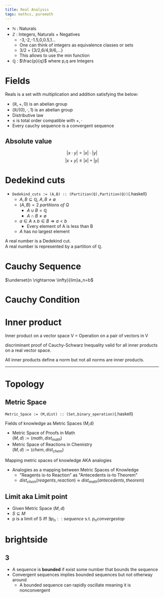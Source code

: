 ```yaml
---
title: Real Analysis
tags: mathcs, puremath
---
```


* $\mathbb{N}$ : Naturals
* $\mathbb{Z}$ : Integers, Naturals + Negatives 
  * -3,-2,-1.5,0,0.5,1...
  * One can think of integers as equivalence classes or sets
  * 3/2 = {3/2,6/4,9/6,...}
  * This allows to use the min function
* $\mathbb{Q}$ : $\frac{p}{q}$ where p,q are Integers

# Fields 

Reals is a set with multiplication and addition satisfying the below:

* $(\mathbb{R}, +, 0)$ is an abelian group
* $(\mathbb{R}/\{0\}, \cdot, 1)$ is an abelian group
* Distributive law
* $\leq$ is  total order compatible with $+, \cdot$
* Every cauchy sequence is a convergent sequence

## Absolute value

$$ \lvert x \cdot y \rvert = \lvert x \rvert \cdot \lvert y \rvert $$
$$ \lvert x + y \rvert \leq \lvert x \rvert + \lvert y \rvert $$


# Dedekind cuts

* `Dedekind_cuts := (A,B) :: (Partition(Q),Partition(Q))`{.haskell}
  * $A,B \subseteq \mathbb{Q},\ A,B \neq \emptyset$
  * $(A,B) = 2\ partitions\ of\ Q$ 
    * $A \cup B = \mathbb{Q}$
    * $A \cap B \neq \emptyset$
  * $a \in A \land b \in B \Rightarrow a \lt b$
    * Every element of A is less than B
  * $A$ has no largest element

A real number is a Dedekind cut.  
A real number is represented by a partition of $\mathbb{Q}$.


# Cauchy Sequence

$\underset{n \rightarrow \infty}{lim}a_n=b$


# Cauchy Condition



# Inner product

Inner product on a vector space V = Operation on a pair of vectors in V

discriminant proof of Cauchy-Schwarz Inequality valid for all inner products on a real vector space.

All inner products define a norm but not all norms are inner products.

---

# Topology

## Metric Space

`Metric_Space := (M,dist) :: (Set,binary_operation)`{.haskell}


Fields of knowledge as Metric Spaces (M,d)

* Metric Space of Proofs in Math  
$(M,d) := (math,dist_{math})$
* Metric Space of Reactions in Chemistry  
$(M,d) := (chem,dist_{chem})$

Mapping metric spaces of knowledge AKA analogies  

* Analogies as a mapping between Metric Spaces of Knowledge
  * "Reagents is-to Reaction" as "Antecedents is-to Theorem"
  * $dist_{chem}(reagents,reaction) \approx dist_{math}(antecedents,theorem)$

    

## Limit aka Limit point

* Given Metric Space $(M,d)$
* $S \subseteq M$
* p is a limit of S iff $\exists p_n :: sequence$ s.t. $p_n converges to p$
    


# brightside

## 3

* A sequence is **bounded** if exist some number that bounds the sequence
* Convergent sequences implies bounded sequences but not otherway around
  * A bounded sequence can rapidly oscillate meaning it is nonconvergent